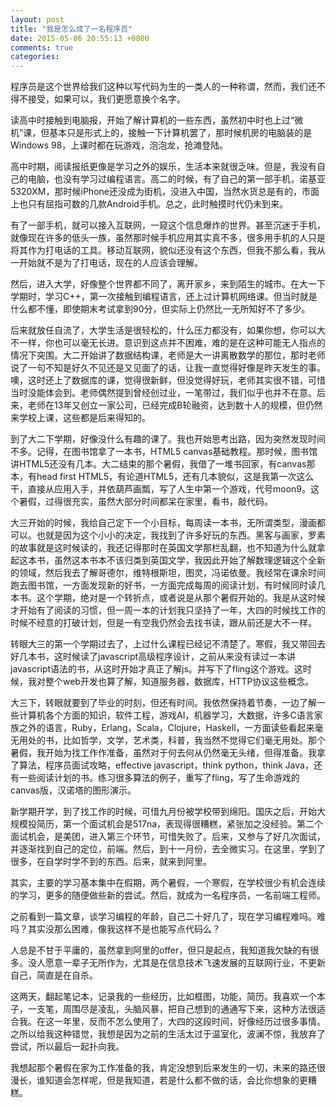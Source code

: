 ```yaml
---
layout: post
title: "我是怎么成了一名程序员"
date: 2015-05-06 20:55:13 +0800
comments: true
categories: 
---
```



程序员是这个世界给我们这种以写代码为生的一类人的一种称谓，然而，我们还不得不接受，如果可以，我们更愿意换个名字。


读高中时接触到电脑报，开始了解计算机的一些东西，虽然初中时也上过“微机”课，但基本只是形式上的，接触一下计算机罢了，那时候机房的电脑装的是Windows 98，上课时都在玩游戏，泡泡龙，抢滩登陆。

高中时期，阅读报纸更像是学习之外的娱乐，生活本来就很乏味。但是，我没有自己的电脑，也没有学习过编程语言。高二的时候，有了自己的第一部手机，诺基亚5320XM，那时候iPhone还没成为街机，没进入中国，当然水货总是有的，市面上也只有屈指可数的几款Android手机。总之，此时触摸时代仍未到来。

<!-- more -->

有了一部手机，就可以接入互联网，一窥这个信息爆炸的世界。甚至沉迷于手机，就像现在许多的低头一族，虽然那时候手机应用其实真不多，很多用手机的人只是将其作为打电话的工具。移动互联网，貌似还没有这个东西，但我不那么看，我从一开始就不是为了打电话，现在的人应该会理解。

然后，进入大学，好像整个世界都不同了，离开家乡，来到陌生的城市。在大一下学期时，学习C++，第一次接触到编程语言，还上过计算机网络课。但当时就是什么都不懂，即使期末考试拿到90分，但实际上仍然比一无所知好不了多少。

后来就放任自流了，大学生活是很轻松的，什么压力都没有，如果你想，你可以大不一样，你也可以毫无长进。意识到这点并不困难，难的是在这种可能无人指点的情况下突围。大二开始讲了数据结构课，老师是大一讲离散数学的那位，那时老师说了一句不知是好久不见还是又见面了的话，让我一直觉得好像是昨天发生的事。噢，这时还上了数据库的课，觉得很新鲜，但没觉得好玩，老师其实很不错，可惜当时没能体会到。老师偶然提到曾经创过业，一笔带过，我们似乎也并不在意。后来，老师在13年又创立一家公司，已经完成B轮融资，达到数十人的规模，但仍然来学校上课，这些都是后来得知的。

到了大二下学期，好像没什么有趣的课了。我也开始思考出路，因为突然发现时间不多。记得，在图书馆拿了一本书，HTML5 canvas基础教程。那时候，图书馆讲HTML5还没有几本。大二结束的那个暑假，我借了一堆书回家，有canvas那本，有head first HTML5，有论道HTML5，还有几本貌似，这是我第一次这么干，直接从应用入手，并依葫芦画瓢，写了人生中第一个游戏，代号moon9。这个暑假，过得很充实，虽然大部分时间都呆在家里，看书，敲代码。

大三开始的时候，我给自己定下一个小目标，每周读一本书，无所谓类型，漫画都可以。也就是因为这个小小的决定，我找到了许多好玩的东西。黑客与画家，罗素的故事就是这时候读的，我还记得那时在英国文学那栏乱翻，也不知道为什么就拿起这本书，虽然这本书本不该归类到英国文学，我因此开始了解数理逻辑这个全新的领域，然后我去了解哥德尔，维特根斯坦，图灵，冯诺依曼。我经常在课余时间跑去图书馆，一方面发现新的好书，一方面完成每周的阅读计划，有时候同时读几本书。这个学期，绝对是一个转折点，或者说是从那个暑假开始的。我是从这时候才开始有了阅读的习惯，但一周一本的计划我只坚持了一年，大四的时候找工作的时候不经意的打破计划，但是一有空我仍然会去找书读，跟从前还是大不一样。

转眼大三的第一个学期过去了，上过什么课程已经记不清楚了。寒假，我又带回去好几本书，这时候读了javascript高级程序设计，之前从来没有读过一本讲javascript语法的书，从这时开始才真正了解js。并写下了fling这个游戏。这时候，我对整个web开发也算了解，知道服务器，数据库，HTTP协议这些概念。

大三下，转眼就要到了毕业的时刻，但还有时间。我依然保持着节奏，一边了解一些计算机各个方面的知识，软件工程，游戏AI，机器学习，大数据，许多C语言家族之外的语言，Ruby，Erlang，Scala，Clojure，Haskell，一方面读些看起来毫无用处的书，比如哲学，文学，艺术类，科普，我当然不觉得它们毫无用处。那个暑假，我开始为找工作作准备，虽然对于何去何从仍然毫无头绪，但得准备。我拿了算法，程序员面试攻略，effective javascript，think python，think Java，还有一些阅读计划的书。练习很多算法的例子，重写了fling，写了生命游戏的canvas版，汉诺塔的图形演示。

新学期开学，到了找工作的时候，可惜九月份被学校带到绵阳。国庆之后，开始大规模投简历，第一个面试机会是517na，表现得很糟糕，紧张加之没经验。第二个面试机会，是美团，进入第三个环节，可惜失败了。后来，又参与了好几次面试，并逐渐找到自己的定位，前端。然后，到十一月份，去全微实习。在这里，学到了很多，在自学时学不到的东西。后来，就来到阿里。

其实，主要的学习基本集中在假期，两个暑假，一个寒假，在学校很少有机会连续的学习，更多的随便做些新的尝试。然后，就成为一名程序员，一名前端工程师。

之前看到一篇文章，谈学习编程的年龄，自己二十好几了，现在学习编程难吗。难吗？其实没那么困难，像我这样不是也能写点代码么？

人总是不甘于平庸的，虽然拿到阿里的offer，但只是起点，我知道我欠缺的有很多。没人愿意一辈子无所作为，尤其是在信息技术飞速发展的互联网行业，不更新自己，简直是在自杀。

这两天，翻起笔记本，记录我的一些经历，比如框图，功能，简历。我喜欢一个本子，一支笔，周围尽是凌乱，头脑风暴，把自己想到的通通写下来，这种方法很适合我。在这一年里，反而不怎么使用了，大四的这段时间，好像经历过很多事情。之所以给我这种错觉，我想是因为之前的生活太过于温室化，波澜不惊，我放弃了尝试，所以最后一起扑向我。

我想起那个暑假在家为工作准备的我，肯定没想到后来发生的一切，未来的路还很漫长，谁知道会怎样呢，但是我知道，若是什么都不做的话，会比你想象的更糟糕。



